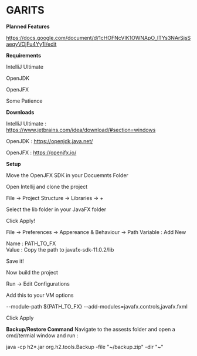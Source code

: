 # GARITS



**Planned Features** 

https://docs.google.com/document/d/1cHOFNcVIK1OWNApO_lTYs3NArSjsSaeqyVOjFu4Yy1I/edit


**Requirements**

IntelliJ Ultimate

OpenJDK

OpenJFX

Some Patience



**Downloads**

IntelliJ Ultimate : https://www.jetbrains.com/idea/download/#section=windows

OpenJDK : https://openjdk.java.net/

OpenJFX : https://openjfx.io/



**Setup**

Move the OpenJFX SDK in your Docuemnts Folder

Open Intellij and clone the project 

File -> Project Structure -> Libraries -> + 

Select the lib folder in your JavaFX folder 

Click Apply!

File -> Preferences -> Appereance & Behaviour -> Path Variable : Add New 

Name : PATH_TO_FX    
Value : Copy the path to javafx-sdk-11.0.2/lib

Save it!

Now build the project 

Run -> Edit Configurations

Add this to your VM options

--module-path ${PATH_TO_FX} --add-modules=javafx.controls,javafx.fxml

Click Apply



 **Backup/Restore Command**
 Navigate to the assests folder and open a cmd/termial window and run :
 
 java -cp h2*.jar org.h2.tools.Backup -file "~/backup.zip" -dir "~"
